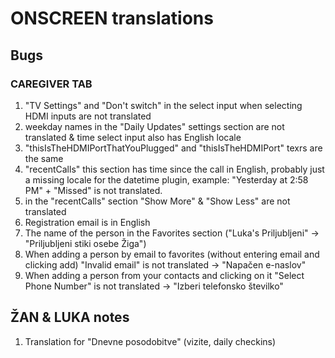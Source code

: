 # ONSCREEN translations


## Bugs

### CAREGIVER TAB
1) "TV Settings" and "Don't switch" in the select input when selecting HDMI inputs are not translated
2) weekday names in the "Daily Updates" settings section are not translated & time select input also has English locale
3) "thisIsTheHDMIPortThatYouPlugged" and "thisIsTheHDMIPort" texrs are the same
4) "recentCalls" this section has time since the call in English, probably just a missing locale for the datetime plugin, example: "Yesterday at 2:58 PM" + "Missed" is not translated.
5) in the "recentCalls" section "Show More" & "Show Less" are not translated
6) Registration email is in English
7) The name of the person in the Favorites section ("Luka's Priljubljeni" -> "Priljubljeni stiki osebe Žiga")
8) When adding a person by email to favorites (without entering email and clicking add) "Invalid email" is not translated -> "Napačen e-naslov"
9) When adding a person from your contacts and clicking on it "Select Phone Number" is not translated -> "Izberi telefonsko številko"



## ŽAN & LUKA notes

1) Translation for "Dnevne posodobitve" (vizite, daily checkins)
